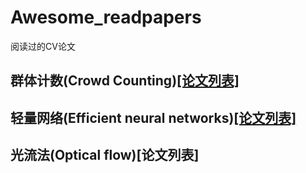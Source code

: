 # Awesome_readpapers
阅读过的CV论文
## 群体计数(Crowd Counting)[[论文列表]](/Crowd_Counting/Crowd_Counting.md)
## 轻量网络(Efficient neural networks)[[论文列表]](/Efficient%20neural%20networks/Effcient.md)
## 光流法(Optical flow)[论文列表]
